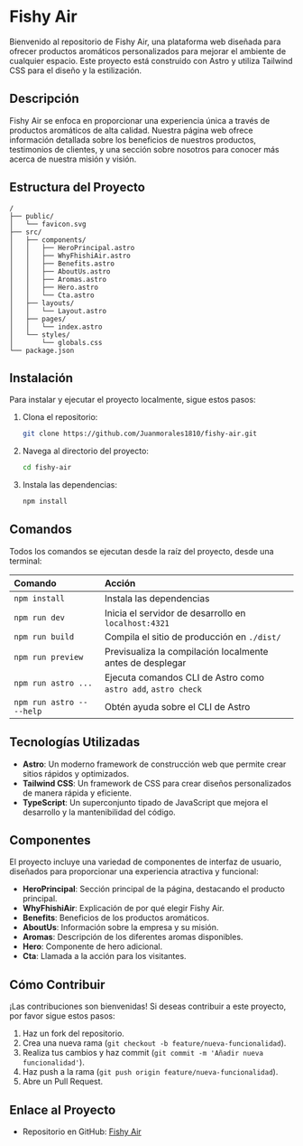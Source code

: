 # Fishy Air

Bienvenido al repositorio de Fishy Air, una plataforma web diseñada para ofrecer productos aromáticos personalizados para mejorar el ambiente de cualquier espacio. Este proyecto está construido con Astro y utiliza Tailwind CSS para el diseño y la estilización.

## Descripción

Fishy Air se enfoca en proporcionar una experiencia única a través de productos aromáticos de alta calidad. Nuestra página web ofrece información detallada sobre los beneficios de nuestros productos, testimonios de clientes, y una sección sobre nosotros para conocer más acerca de nuestra misión y visión.

## Estructura del Proyecto

```text
/
├── public/
│   └── favicon.svg
├── src/
│   ├── components/
│   │   ├── HeroPrincipal.astro
│   │   ├── WhyFhishiAir.astro
│   │   ├── Benefits.astro
│   │   ├── AboutUs.astro
│   │   ├── Aromas.astro
│   │   ├── Hero.astro
│   │   └── Cta.astro
│   ├── layouts/
│   │   └── Layout.astro
│   ├── pages/
│   │   └── index.astro
│   └── styles/
│       └── globals.css
└── package.json
```

## Instalación

Para instalar y ejecutar el proyecto localmente, sigue estos pasos:

1. Clona el repositorio:
   ```sh
   git clone https://github.com/Juanmorales1810/fishy-air.git
   ```
2. Navega al directorio del proyecto:
   ```sh
   cd fishy-air
   ```
3. Instala las dependencias:
   ```sh
   npm install
   ```

## Comandos

Todos los comandos se ejecutan desde la raíz del proyecto, desde una terminal:

| Comando                   | Acción                                           |
| :------------------------ | :----------------------------------------------- |
| `npm install`             | Instala las dependencias                         |
| `npm run dev`             | Inicia el servidor de desarrollo en `localhost:4321` |
| `npm run build`           | Compila el sitio de producción en `./dist/`      |
| `npm run preview`         | Previsualiza la compilación localmente antes de desplegar |
| `npm run astro ...`       | Ejecuta comandos CLI de Astro como `astro add`, `astro check` |
| `npm run astro -- --help` | Obtén ayuda sobre el CLI de Astro                |

## Tecnologías Utilizadas

- **Astro**: Un moderno framework de construcción web que permite crear sitios rápidos y optimizados.
- **Tailwind CSS**: Un framework de CSS para crear diseños personalizados de manera rápida y eficiente.
- **TypeScript**: Un superconjunto tipado de JavaScript que mejora el desarrollo y la mantenibilidad del código.

## Componentes

El proyecto incluye una variedad de componentes de interfaz de usuario, diseñados para proporcionar una experiencia atractiva y funcional:

- **HeroPrincipal**: Sección principal de la página, destacando el producto principal.
- **WhyFhishiAir**: Explicación de por qué elegir Fishy Air.
- **Benefits**: Beneficios de los productos aromáticos.
- **AboutUs**: Información sobre la empresa y su misión.
- **Aromas**: Descripción de los diferentes aromas disponibles.
- **Hero**: Componente de hero adicional.
- **Cta**: Llamada a la acción para los visitantes.

## Cómo Contribuir

¡Las contribuciones son bienvenidas! Si deseas contribuir a este proyecto, por favor sigue estos pasos:

1. Haz un fork del repositorio.
2. Crea una nueva rama (`git checkout -b feature/nueva-funcionalidad`).
3. Realiza tus cambios y haz commit (`git commit -m 'Añadir nueva funcionalidad'`).
4. Haz push a la rama (`git push origin feature/nueva-funcionalidad`).
5. Abre un Pull Request.

## Enlace al Proyecto

- Repositorio en GitHub: [Fishy Air](https://github.com/Juanmorales1810/fishy-air)
